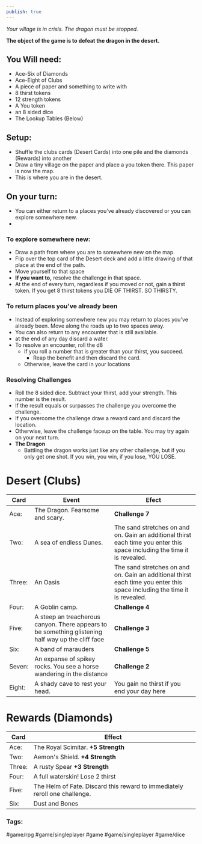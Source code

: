 ```yaml
---
publish: true
---
```

_Your village is in crisis. The dragon must be stopped._

**The object of the game is to defeat the dragon in the desert.**

## You Will need:

-   Ace-Six of Diamonds
-   Ace-Eight of Clubs
-   A piece of paper and something to write with
-   8 thirst tokens
-   12 strength tokens
-   A You token
-   an 8 sided dice
-   The Lookup Tables (Below)

## Setup:

-   Shuffle the clubs cards (Desert Cards) into one pile and the diamonds (Rewards) into another
-   Draw a tiny village on the paper and place a you token there. This paper is now the map.
-   This is where you are in the desert.

## On your turn:
-   You can either return to a places you've already discovered or you can explore somewhere new.
-   
### To explore somewhere new:
-   Draw a path from where you are to somewhere new on the map.
-   Flip over the top card of the Desert deck and add a little drawing of that place at the end of the path.
-   Move yourself to that space
-   **If you want to,** resolve the challenge in that space.
-   At the end of every turn, regardless if you moved or not, gain a thirst token. If you get 8 thirst tokens you DIE OF THIRST. SO THIRSTY.

### To return places you've already been
-   Instead of exploring somewhere new you may return to places you've already been. Move along the roads up to two spaces away.
-   You can also return to any encounter that is still available.
-   at the end of any day discard a water.
-   To resolve an encounter, roll the d8
	-   if you roll a number that is greater than your thirst, you succeed.
		-   Reap the benefit and then discard the card.
	-   Otherwise, leave the card in your locations
        
### Resolving Challenges
-   Roll the 8 sided dice. Subtract your thirst, add your strength. This number is the result.
-   If the result equals or surpasses the challenge you overcome the challenge.
-   If you overcome the challenge draw a reward card and discard the location.
-   Otherwise, leave the challenge faceup on the table. You may try again on your next turn.
-   **The Dragon**
	-   Battling the dragon works just like any other challenge, but if you only get one shot. If you win, you win, if you lose, YOU LOSE.

# Desert (Clubs)
| Card   | Event                                                                                              | Efect                                                                                                                     |
| ------ | -------------------------------------------------------------------------------------------------- | ------------------------------------------------------------------------------------------------------------------------- |
| Ace:   | The Dragon. Fearsome and scary.                                                                    | **Challenge 7**                                                                                                           |
| Two:   | A sea of endless Dunes.                                                                            | The sand stretches on and on. Gain an additional thirst each time you enter this space including the time it is revealed. |
| Three: | An Oasis                                                                                           | The sand stretches on and on. Gain an additional thirst each time you enter this space including the time it is revealed. |
| Four:  | A Goblin camp.                                                                                     | **Challenge 4**                                                                                                           |
| Five:  | A steep an treacherous canyon. There appears to be something glistening half way up the cliff face | **Challenge 3**                                                                                                           |
| Six:   | A band of marauders                                                                                | **Challenge 5**                                                                                                           |
| Seven: | An expanse of spikey rocks. You see a horse wandering in the distance                              | **Challenge 2**                                                                                                           |
| Eight: | A shady cave to rest your head.                                                                    | You gain no thirst if you end your day here                                                                               |
        
# Rewards (Diamonds)
| Card   | Effect                                                                     |
| ------ | -------------------------------------------------------------------------- |
| Ace:   | The Royal Scimitar. **+5 Strength**                                        |
| Two:   | Aemon's Shield. **+4 Strength**                                            |
| Three: | A rusty Spear **+3 Strength**                                              |
| Four:  | A full waterskin! Lose 2 thirst                                            |
| Five:  | The Helm of Fate. Discard this reward to immediately reroll one challenge. |
| Six:   | Dust and Bones                                                             | 

### Tags:
 #game/rpg #game/singleplayer #game #game/singleplayer #game/dice 
